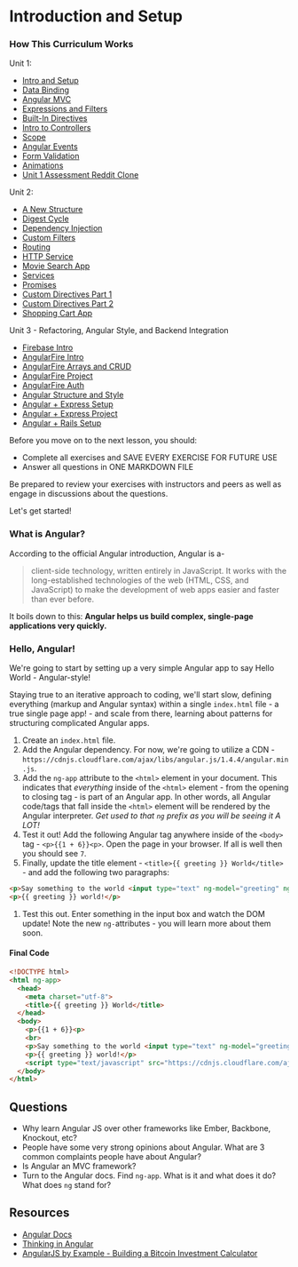 # Introduction and Setup

### How This Curriculum Works

Unit 1:

 * [Intro and Setup](/Unit-1/01-intro-and-setup.md)
 * [Data Binding](/Unit-1/02-data-binding.md)
 * [Angular MVC](/Unit-1/03-angular-mvc.md)
 * [Expressions and Filters](/Unit-1/04-expressions-and-filters.md)
 * [Built-In Directives](/Unit-1/05-built-in-directives.md)
 * [Intro to Controllers](/Unit-1/06-intro-to-controllers.md)
 * [Scope](/Unit-1/07-intro-to-scope.md)
 * [Angular Events](/Unit-1/08-intro-to-events.md) 
 * [Form Validation](/Unit-1/09-form-validation.md) 
 * [Animations](/Unit-1/10-animation.md) 
 * [Unit 1 Assessment Reddit Clone](/Unit-1/11-reddit-clone.md)

Unit 2:

 * [A New Structure](/Unit-2/01-a-new-structure.md)
 * [Digest Cycle](/Unit-2/02-digest-cycle.md)
 * [Dependency Injection](/Unit-2/03-dependency-injection.md)
 * [Custom Filters](/Unit-2/04-custom-filters.md)
 * [Routing](/Unit-2/05-routing.md)
 * [HTTP Service](/Unit-2/06-http-service.md)
 * [Movie Search App](/Unit-2/07-movie-search.app.md)
 * [Services](/Unit-2/08-services.md)
 * [Promises](/Unit-2/09-promises.md)
 * [Custom Directives Part 1](/Unit-2/10-custom-directives-part1.md)
 * [Custom Directives Part 2](/Unit-2/11-custom-directives-part2.md)
 * [Shopping Cart App](/Unit-2/12-shopping-cart-app.md)

Unit 3 - Refactoring, Angular Style, and Backend Integration

 * [Firebase Intro](/Unit-3/01-firebase-intro.md)
 * [AngularFire Intro](/Unit-3/02-angularfire-intro.md)
 * [AngularFire Arrays and CRUD](/Unit-3/03-angularfire-arrays-and-crud.md)
 * [AngularFire Project](/Unit-3/04-angularfire-project.md)
 * [AngularFire Auth](/Unit-3/05-angularfire-auth.md)
 * [Angular Structure and Style](/Unit-3/06-structuring-angular-apps.md)
 * [Angular + Express Setup](/Unit-3/07-angular-with-express-setup.md)
 * [Angular + Express Project](/Unit-3/08-angular-with-express-project.md)
 * [Angular + Rails Setup](/Unit-3/09-angular-with-rails-setup.md)


Before you move on to the next lesson, you should:

* Complete all exercises and SAVE EVERY EXERCISE FOR FUTURE USE
* Answer all questions in ONE MARKDOWN FILE

Be prepared to review your exercises with instructors and peers as well as engage in discussions about the questions.

Let's get started!

### What is Angular?

According to the official Angular introduction, Angular is a-

> client-side technology, written entirely in JavaScript. It works with the long-established technologies of the web (HTML, CSS, and JavaScript) to make the development of web apps easier and faster than ever before.

It boils down to this: **Angular helps us build complex, single-page applications very quickly.**

### Hello, Angular!

We're going to start by setting up a very simple Angular app to say Hello World - Angular-style!

Staying true to an iterative approach to coding, we'll start slow, defining everything (markup and Angular syntax) within a single `index.html` file - a true single page app! - and scale from there, learning about patterns for structuring complicated Angular apps.

1. Create an `index.html` file.
1. Add the Angular dependency. For now, we're going to utilize a CDN - `https://cdnjs.cloudflare.com/ajax/libs/angular.js/1.4.4/angular.min.js`.
1. Add the `ng-app` attribute to the `<html>` element in your document. This indicates that *everything* inside of the `<html>` element - from the opening to closing tag - is part of an Angular app. In other words, all Angular code/tags that fall inside the `<html>` element will be rendered by the Angular interpreter. *Get used to that `ng` prefix as you will be seeing it A LOT!*
1. Test it out! Add the following Angular tag anywhere inside of the `<body>` tag - `<p>{{1 + 6}}<p>`. Open the page in your browser. If all is well then you should see `7`.
1. Finally, update the title element - `<title>{{ greeting }} World</title>` - and add the following two paragraphs:
  ```html
  <p>Say something to the world <input type="text" ng-model="greeting" ng-init="greeting='Hello, '"></p>
  <p>{{ greeting }} world!</p>
  ```

1. Test this out. Enter something in the input box and watch the DOM update! Note the new `ng-`attributes - you will learn more about them soon.

#### Final Code

```html
<!DOCTYPE html>
<html ng-app>
  <head>
    <meta charset="utf-8">
    <title>{{ greeting }} World</title>
  </head>
  <body>
    <p>{{1 + 6}}<p>
    <br>
    <p>Say something to the world <input type="text" ng-model="greeting" ng-init="greeting='Hello, '"></p>
    <p>{{ greeting }} world!</p>
    <script type="text/javascript" src="https://cdnjs.cloudflare.com/ajax/libs/angular.js/1.4.4/angular.min.js"></script>
  </body>
</html>
```

## Questions

* Why learn Angular JS over other frameworks like Ember, Backbone, Knockout, etc?
* People have some very strong opinions about Angular. What are 3 common complaints people have about Angular?
* Is Angular an MVC framework?
* Turn to the Angular docs. Find `ng-app`. What is it and what does it do? What does `ng` stand for?

## Resources

* [Angular Docs](https://docs.angularjs.org/api)
* [Thinking in Angular](http://stackoverflow.com/questions/14994391/thinking-in-angularjs-if-i-have-a-jquery-background/15012542#15012542)
* [AngularJS by Example - Building a Bitcoin Investment Calculator](https://github.com/mjhea0/thinkful-angular)
